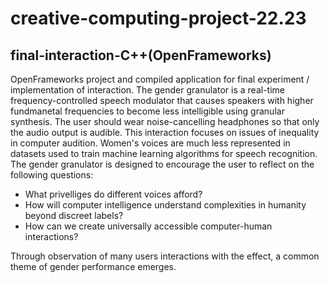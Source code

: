 # creative-computing-project-22.23
## final-interaction-C++(OpenFrameworks)

OpenFrameworks project and compiled application for final experiment / implementation of interaction. The gender granulator is a real-time frequency-controlled speech modulator that causes speakers with higher fundmanetal frequencies to become less intelligible using granular synthesis. The user should wear noise-cancelling headphones so that only the audio output is audible. This interaction focuses on issues of inequality in computer audition. Women's voices are much less represented in datasets used to train machine learning algorithms for speech recognition. The gender granulator is designed to encourage the user to reflect on the following questions: 
- What privelliges do different voices afford?
- How will computer intelligence understand complexities in humanity beyond discreet labels?
- How can we create universally accessible computer-human interactions?

Through observation of many users interactions with the effect, a common theme of gender performance emerges.
